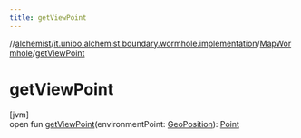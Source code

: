 ```yaml
---
title: getViewPoint
---
```

//[alchemist](../../../index.html)/[it.unibo.alchemist.boundary.wormhole.implementation](../index.html)/[MapWormhole](index.html)/[getViewPoint](get-view-point.html)



# getViewPoint



[jvm]\
open fun [getViewPoint](get-view-point.html)(environmentPoint: [GeoPosition](../../it.unibo.alchemist.model.interfaces/-geo-position/index.html)): [Point](https://docs.oracle.com/javase/8/docs/api/java/awt/Point.html)




